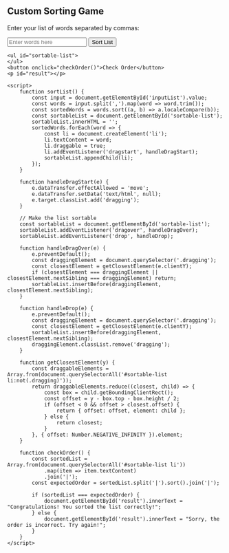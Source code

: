 
<html>
<head>
    <title>Custom Sorting Game</title>
</head>
<body>
    <h2>Custom Sorting Game</h2>
    <p>Enter your list of words separated by commas:</p>
    <input type="text" id="inputList" placeholder="Enter words here">
    <button onclick="sortList()">Sort List</button>

    <ul id="sortable-list">
    </ul>
    <button onclick="checkOrder()">Check Order</button>
    <p id="result"></p>

    <script>
        function sortList() {
            const input = document.getElementById('inputList').value;
            const words = input.split(',').map(word => word.trim());
            const sortedWords = words.sort((a, b) => a.localeCompare(b));
            const sortableList = document.getElementById('sortable-list');
            sortableList.innerHTML = '';
            sortedWords.forEach(word => {
                const li = document.createElement('li');
                li.textContent = word;
                li.draggable = true;
                li.addEventListener('dragstart', handleDragStart);
                sortableList.appendChild(li);
            });
        }

        function handleDragStart(e) {
            e.dataTransfer.effectAllowed = 'move';
            e.dataTransfer.setData('text/html', null);
            e.target.classList.add('dragging');
        }

        // Make the list sortable
        const sortableList = document.getElementById('sortable-list');
        sortableList.addEventListener('dragover', handleDragOver);
        sortableList.addEventListener('drop', handleDrop);

        function handleDragOver(e) {
            e.preventDefault();
            const draggingElement = document.querySelector('.dragging');
            const closestElement = getClosestElement(e.clientY);
            if (closestElement === draggingElement || closestElement.nextSibling === draggingElement) return;
            sortableList.insertBefore(draggingElement, closestElement.nextSibling);
        }

        function handleDrop(e) {
            e.preventDefault();
            const draggingElement = document.querySelector('.dragging');
            const closestElement = getClosestElement(e.clientY);
            sortableList.insertBefore(draggingElement, closestElement.nextSibling);
            draggingElement.classList.remove('dragging');
        }

        function getClosestElement(y) {
            const draggableElements = Array.from(document.querySelectorAll('#sortable-list li:not(.dragging)'));
            return draggableElements.reduce((closest, child) => {
                const box = child.getBoundingClientRect();
                const offset = y - box.top - box.height / 2;
                if (offset < 0 && offset > closest.offset) {
                    return { offset: offset, element: child };
                } else {
                    return closest;
                }
            }, { offset: Number.NEGATIVE_INFINITY }).element;
        }

        function checkOrder() {
            const sortedList = Array.from(document.querySelectorAll('#sortable-list li'))
                .map(item => item.textContent)
                .join('|');
            const expectedOrder = sortedList.split('|').sort().join('|');

            if (sortedList === expectedOrder) {
                document.getElementById('result').innerText = "Congratulations! You sorted the list correctly!";
            } else {
                document.getElementById('result').innerText = "Sorry, the order is incorrect. Try again!";
            }
        }
    </script>
</body>
</html>

